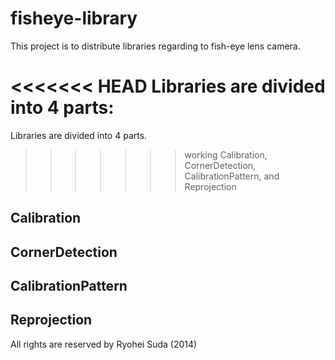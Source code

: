 fisheye-library
===============

This project is to distribute libraries regarding to fish-eye lens camera.

<<<<<<< HEAD
Libraries are divided into 4 parts:
=======
Libraries are divided into 4 parts.
>>>>>>> working
  Calibration,
  CornerDetection,
  CalibrationPattern, and
  Reprojection
  
Calibration
----------

CornerDetection
----------

CalibrationPattern
----------

Reprojection
----------



All rights are reserved by Ryohei Suda (2014)
